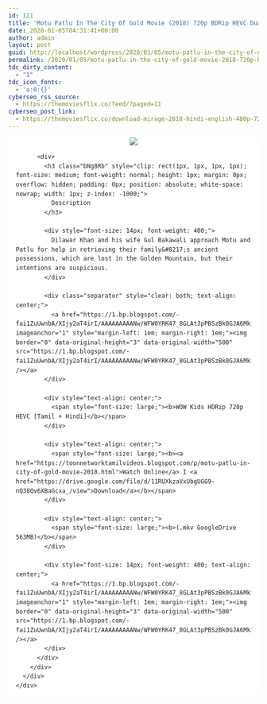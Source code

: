 ```yaml
---
id: 121
title: 'Motu Patlu In The City Of Gold Movie (2018) 720p BDRip HEVC Dual Aud [Tamil + Hindi] x264 550MB'
date: 2020-01-05T04:31:41+00:00
author: admin
layout: post
guid: http://localhost/wordpress/2020/01/05/motu-patlu-in-the-city-of-gold-movie-2018-720p-bdrip-hevc-dual-aud-tamil-hindi-x264-550mb/
permalink: /2020/01/05/motu-patlu-in-the-city-of-gold-movie-2018-720p-bdrip-hevc-dual-aud-tamil-hindi-x264-550mb/
tdc_dirty_content:
  - "1"
tdc_icon_fonts:
  - 'a:0:{}'
cyberseo_rss_source:
  - https://themoviesflix.co/feed/?paged=11
cyberseo_post_link:
  - https://themoviesflix.co/download-mirage-2018-hindi-english-480p-720p-1080p/
---
```

<div dir="ltr" style="text-align: left;" trbidi="on">
  <div class="mod" data-hveid="CAoQAA" data-md="50" data-ved="2ahUKEwjI7IvazZbkAhXAILcAHR_UABMQkCkwFXoECAoQAA" lang="en-IN" style="background-color: white; border-radius: 8px; clear: none; color: #222222; font-family: arial, sans-serif; font-style: normal; letter-spacing: normal; line-height: 1.57; padding-left: 15px; padding-right: 15px; padding-top: 0px; text-align: left; text-indent: 0px; text-transform: none; white-space: normal; word-spacing: 0px;">
    <div class="PZPZlf hb8SAc kno-fb-ctx" data-attrid="description" data-hveid="CAoQAQ" data-ved="2ahUKEwjI7IvazZbkAhXAILcAHR_UABMQziAoADAVegQIChAB" style="margin: 13px 0px; overflow: hidden;">
      <div class="r-iSSLfWrI8zxU" jsl="$t t-oF0h478wPRI;$x 0;">
        <div class="kno-rdesc r-iFarbzpBmnns" data-rtid="iFarbzpBmnns" jsaction="sngtp:r.Eddvt4h-GI8;tp_btn:r.Eddvt4h-GI8" jsl="$t t-JgTEvN6zUII;$x 0;">
          <div class="separator" style="clear: both; font-size: 14px; font-weight: 400; text-align: center;">
            <a href="https://1.bp.blogspot.com/-JLXV53FCBLk/XV6b_L8w8fI/AAAAAAAAAtw/MpbS0RyHwootBDZXj0DUtlpic91SdwFRgCLcBGAs/s1600/mumbai_10725979452018_06_18_04_22_34.jpg" imageanchor="1" style="margin-left: 1em; margin-right: 1em;"><img border="0" data-original-height="576" data-original-width="1024" src="https://1.bp.blogspot.com/-JLXV53FCBLk/XV6b_L8w8fI/AAAAAAAAAtw/MpbS0RyHwootBDZXj0DUtlpic91SdwFRgCLcBGAs/s1600/mumbai_10725979452018_06_18_04_22_34.jpg" /></a>
          </div>
          
          <div>
            <h3 class="bNg8Rb" style="clip: rect(1px, 1px, 1px, 1px); font-size: medium; font-weight: normal; height: 1px; margin: 0px; overflow: hidden; padding: 0px; position: absolute; white-space: nowrap; width: 1px; z-index: -1000;">
              Description
            </h3>
            
            <div style="font-size: 14px; font-weight: 400;">
              Dilawar Khan and his wife Gul Bakawali approach Motu and Patlu for help in retrieving their family&#8217;s ancient possessions, which are lost in the Golden Mountain, but their intentions are suspicious.
            </div>
            
            <div class="separator" style="clear: both; text-align: center;">
              <a href="https://1.bp.blogspot.com/-fai1ZuUwnbA/XIjy2aT4irI/AAAAAAAAANw/WFW0YRK47_8GLAt3pPBSzBk0GJA6Mk5fgCPcBGAYYCw/s1600/torrborder.gif" imageanchor="1" style="margin-left: 1em; margin-right: 1em;"><img border="0" data-original-height="3" data-original-width="500" src="https://1.bp.blogspot.com/-fai1ZuUwnbA/XIjy2aT4irI/AAAAAAAAANw/WFW0YRK47_8GLAt3pPBSzBk0GJA6Mk5fgCPcBGAYYCw/s1600/torrborder.gif" /></a>
            </div>
            
            <div style="text-align: center;">
              <span style="font-size: large;"><b>WOW Kids HDRip 720p HEVC [Tamil + Hindi]</b></span>
            </div>
            
            <div style="text-align: center;">
              <span style="font-size: large;"><b><a href="https://toonnetworktamilvideos.blogspot.com/p/motu-patlu-in-city-of-gold-movie-2018.html">Watch Online</a> I <a href="https://drive.google.com/file/d/11RUXkzaVxUbgUGG9-nQ38Qv6XBaGcxa_/view">Download</a></b></span>
            </div>
            
            <div style="text-align: center;">
              <span style="font-size: large;"><b>(.mkv GoogleDrive 563MB)</b></span>
            </div>
            
            <div style="font-size: 14px; font-weight: 400; text-align: center;">
              <a href="https://1.bp.blogspot.com/-fai1ZuUwnbA/XIjy2aT4irI/AAAAAAAAANw/WFW0YRK47_8GLAt3pPBSzBk0GJA6Mk5fgCPcBGAYYCw/s1600/torrborder.gif" imageanchor="1" style="margin-left: 1em; margin-right: 1em;"><img border="0" data-original-height="3" data-original-width="500" src="https://1.bp.blogspot.com/-fai1ZuUwnbA/XIjy2aT4irI/AAAAAAAAANw/WFW0YRK47_8GLAt3pPBSzBk0GJA6Mk5fgCPcBGAYYCw/s1600/torrborder.gif" /></a>
            </div>
          </div>
        </div>
      </div>
    </div>
  </div>
</div>